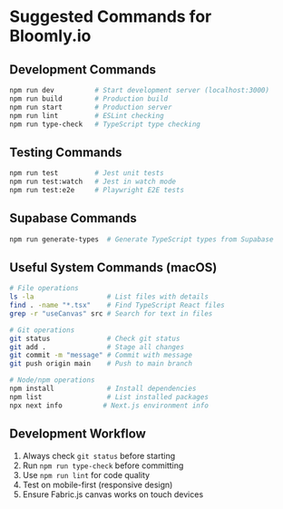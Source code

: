 # Suggested Commands for Bloomly.io

## Development Commands
```bash
npm run dev          # Start development server (localhost:3000)
npm run build        # Production build
npm run start        # Production server
npm run lint         # ESLint checking
npm run type-check   # TypeScript type checking
```

## Testing Commands
```bash
npm run test         # Jest unit tests
npm run test:watch   # Jest in watch mode
npm run test:e2e     # Playwright E2E tests
```

## Supabase Commands
```bash
npm run generate-types  # Generate TypeScript types from Supabase
```

## Useful System Commands (macOS)
```bash
# File operations
ls -la                  # List files with details
find . -name "*.tsx"    # Find TypeScript React files
grep -r "useCanvas" src # Search for text in files

# Git operations
git status              # Check git status
git add .               # Stage all changes
git commit -m "message" # Commit with message
git push origin main    # Push to main branch

# Node/npm operations
npm install             # Install dependencies
npm list                # List installed packages
npx next info          # Next.js environment info
```

## Development Workflow
1. Always check `git status` before starting
2. Run `npm run type-check` before committing
3. Use `npm run lint` for code quality
4. Test on mobile-first (responsive design)
5. Ensure Fabric.js canvas works on touch devices